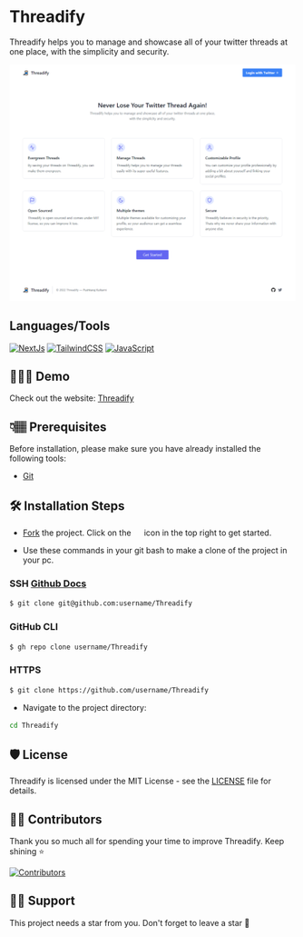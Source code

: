 # Threadify

Threadify helps you to manage and showcase all of your twitter threads at one place, with the simplicity and security.

![Screenshot of the home page](https://github.com/pushkaraj2007/Threadify/blob/main/public/Threadify.png)

## Languages/Tools

<a href="https://nextjs.org/" target="_blank" rel="noreferrer"><img src="https://raw.githubusercontent.com/danielcranney/readme-generator/main/public/icons/skills/nextjs-colored.svg" width="36" height="36" alt="NextJs" /></a>
<a href="https://tailwindcss.com/" target="_blank" rel="noreferrer"><img src="https://raw.githubusercontent.com/danielcranney/readme-generator/main/public/icons/skills/tailwindcss-colored.svg" width="36" height="36" alt="TailwindCSS" /></a>
<a href="https://developer.mozilla.org/en-US/docs/Web/JavaScript" target="_blank" rel="noreferrer"><img src="https://raw.githubusercontent.com/danielcranney/readme-generator/main/public/icons/skills/javascript-colored.svg" width="36" height="36" alt="JavaScript" /></a>

## 👩🏽‍💻 Demo

Check out the website: [Threadify](https://threadify.vercel.app)

## 👇🏽 Prerequisites

Before installation, please make sure you have already installed the following tools:

- [Git](https://git-scm.com/downloads)

## 🛠️ Installation Steps

- [Fork](https://github.com/pushkaraj2007/Threadify/fork) the project. Click on the <a href="https://github.com/pushkaraj2007/Threadiify/fork"><img src="https://i.imgur.com/G4z1kEe.png" height="15" width="15"></a> icon in the top right to get started.

- Use these commands in your git bash to make a clone of the project in your pc.

### SSH [Github Docs](https://docs.github.com/en/authentication/connecting-to-github-with-ssh)

```bash
$ git clone git@github.com:username/Threadify
```

### GitHub CLI

```bash
$ gh repo clone username/Threadify
```

### HTTPS

```bash
$ git clone https://github.com/username/Threadify
```

- Navigate to the project directory:

```bash
cd Threadify
```

## 🛡️ License

Threadify is licensed under the MIT License - see the [LICENSE](Licence) file for details.

## 💪🏽 Contributors

Thank you so much all for spending your time to improve Threadify. Keep shining ⭐

[![Contributors](https://contrib.rocks/image?repo=pushkaraj2007/Threadify)](https://github.com/pushkaraj2007/Threadify/graphs/contributors)

## 🙏🏽 Support

This project needs a star️ from you. Don't forget to leave a star 🌟
